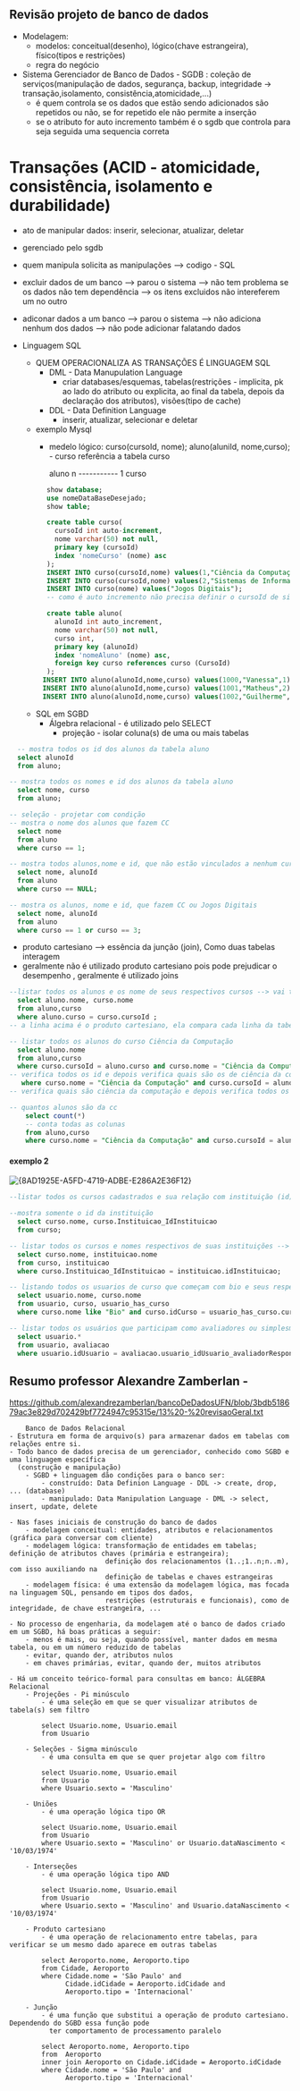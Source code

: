 ## Revisão projeto de banco de dados
* Modelagem:
   * modelos: conceitual(desenho), lógico(chave estrangeira), físico(tipos e restrições)
   * regra do negócio
* Sistema Gerenciador de Banco de Dados - SGDB : coleção de serviços(manipulação de dados, segurança, backup, integridade -> transação,isolamento, consistência,atomicidade,...)
  * é quem controla se os dados que estão sendo adicionados são repetidos ou não, se for repetido ele não permite a inserção
  * se o atributo for auto incremento também é o sgdb que controla para seja seguida uma sequencia correta 
  
# Transações (ACID - atomicidade, consistência, isolamento e durabilidade)
* ato de manipular dados: inserir, selecionar, atualizar, deletar
* gerenciado pelo sgdb
* quem manipula solicita as manipulações --> codigo - SQL
* excluir dados de um banco --> parou o sistema -->  não tem problema se os dados não tem dependência --> os itens excluidos não intereferem um no outro
* adiconar dados a um banco --> parou o sistema --> não adiciona nenhum dos dados --> não pode adicionar falatando dados 
* Linguagem SQL
    * QUEM OPERACIONALIZA AS TRANSAÇÕES É LINGUAGEM SQL
      * DML - Data Manupulation Language
          * criar databases/esquemas, tabelas(restrições - implicita, pk ao lado do atributo ou explicita, ao final da tabela, depois da declaração dos atributos), visões(tipo de cache)
      * DDL - Data Definition Language
          * inserir, atualizar, selecionar e deletar  
    * exemplo Mysql
      * medelo lógico: curso(cursoId, nome); aluno(aluniId, nome,curso); - curso referência a tabela curso
        
          aluno n ----------- 1 curso
        
  ``` sql
        show database;
        use nomeDataBaseDesejado;
        show table;
  
        create table curso(
          cursoId int auto-increment,
          nome varchar(50) not null,
          primary key (cursoId)
          index 'nomeCurso' (nome) asc
        );
        INSERT INTO curso(cursoId,nome) values(1,"Ciência da Computação");
        INSERT INTO curso(cursoId,nome) values(2,"Sistemas de Informação");
        INSERT INTO curso(nome) values("Jogos Digitais");
        -- como é auto incremento não precisa definir o cursoId de sistema de informações e jogos digitais, pois ele vai seguir a sequencia iniciada no primeiro --> cuidar na "definição" do insert

        create table aluno(
          alunoId int auto_increment,
          nome varchar(50) not null,
          curso int,
          primary key (alunoId)
          index 'nomeAluno' (nome) asc,
          foreign key curso references curso (CursoId)
        );
       INSERT INTO aluno(alunoId,nome,curso) values(1000,"Vanessa",1);
       INSERT INTO aluno(alunoId,nome,curso) values(1001,"Matheus",2);
       INSERT INTO aluno(alunoId,nome,curso) values(1002,"Guilherme",NULL);
  ```
  * SQL em SGBD
    * Álgebra relacional - é utilizado pelo SELECT
        * projeção - isolar coluna(s) de uma ou mais tabelas
``` sql
  -- mostra todos os id dos alunos da tabela aluno
  select alunoId
  from aluno;

-- mostra todos os nomes e id dos alunos da tabela aluno
  select nome, curso
  from aluno;

-- seleção - projetar com condição
-- mostra o nome dos alunos que fazem CC
  select nome
  from aluno
  where curso == 1;

-- mostra todos alunos,nome e id, que não estão vinculados a nenhum curso
  select nome, alunoId
  from aluno
  where curso == NULL;

-- mostra os alunos, nome e id, que fazem CC ou Jogos Digitais
  select nome, alunoId
  from aluno
  where curso == 1 or curso == 3;
```
  * produto cartesiano --> essência da junção (join), Como duas tabelas interagem
  * geralmente não é utilizado produto cartesiano pois pode prejudicar o desempenho , geralmente é utilizado joins
        
``` sql
--listar todos os alunos e os nome de seus respectivos cursos --> vai ter que combinar as duas tabelas
  select aluno.nome, curso.nome 
  from aluno,curso
  where aluno.curso = curso.cursoId ;
-- a linha acima é o produto cartesiano, ela compara cada linha da tabela aluno com cada linha do curso, se fosse ao contrario   curso.cursoId = aluno.curso seria ao contrario a comparação, nesse exemplo não faz muita diferença de desempenho;

-- listar todos os alunos do curso Ciência da Computação
  select aluno.nome
  from aluno,curso
  where curso.cursoId = aluno.curso and curso.nome = "Ciência da Computação" ;
-- verifica todos os id e depois verifica quais são os de ciência da computação
   where curso.nome = "Ciência da Computação" and curso.cursoId = aluno.curso;
-- verifica quais são ciência da computação e depois verifica todos os id --> melhora a otimização do sistema.

-- quantos alunos são da cc
    select count(*)
    -- conta todas as colunas
    from aluno,curso
    where curso.nome = "Ciência da Computação" and curso.cursoId = aluno.curso;
```
#### exemplo 2 

![{8AD1925E-A5FD-4719-ADBE-E286A2E36F12}](https://github.com/user-attachments/assets/38e77d5b-d47c-43ec-8a0f-bee184fd6ebb)


``` sql
--listar todos os cursos cadastrados e sua relação com instituição (id)

--mostra somente o id da instituição
  select curso.nome, curso.Instituicao_IdInstituicao
  from curso;

-- listar todos os cursos e nomes respectivos de suas instituições --> produto cartesiano
  select curso.nome, instituicao.nome
  from curso, instituicao
  where curso.Instituicao_IdInstituicao = instituicao.idInstituicao;

-- listando todos os usuarios de curso que começam com bio e seus respectivos curso
  select usuario.nome, curso.nome
  from usuario, curso, usuario_has_curso
  where curso.nome like "Bio" and curso.idCurso = usuario_has_curso.curso_idCurso and usuario.idUsuario = usuario_has_curso.usuario_idUsuario

-- listar todos os usuários que participam como avaliadores ou simplesmente listar avaliadores
  select usuario.*
  from usuario, avaliacao
  where usuario.idUsuario = avaliacao.usuario_idUsuario_avaliadorResponsavel or usuario.idUsuario = avaliacao.usuario_idUsuario_avaliadorSuplente

```



## Resumo professor Alexandre Zamberlan -

https://github.com/alexandrezamberlan/bancoDeDadosUFN/blob/3bdb518679ac3e829d702429bf7724947c95315e/13%20-%20revisaoGeral.txt
       
        Banco de Dados Relacional
    - Estrutura em forma de arquivo(s) para armazenar dados em tabelas com relações entre si.
    - Todo banco de dados precisa de um gerenciador, conhecido como SGBD e uma linguagem específica 
      (construção e manipulação)
        - SGBD + linguagem dão condições para o banco ser:
            - construído: Data Definion Language - DDL -> create, drop, ... (database)
            - manipulado: Data Manipulation Language - DML -> select, insert, update, delete

    - Nas fases iniciais de construção do banco de dados
        - modelagem conceitual: entidades, atributos e relacionamentos (gráfica para conversar com cliente)
        - modelagem lógica: transformação de entidades em tabelas; definição de atributos chaves (primária e estrangeira);
                            definição dos relacionamentos (1..;1..n;n..m), com isso auxiliando na 
                            definição de tabelas e chaves estrangeiras
        - modelagem física: é uma extensão da modelagem lógica, mas focada na linguagem SQL, pensando em tipos dos dados, 
                            restrições (estruturais e funcionais), como de integridade, de chave estrangeira, ...

    - No processo de engenharia, da modelagem até o banco de dados criado em um SGBD, há boas práticas a seguir:
        - menos é mais, ou seja, quando possível, manter dados em mesma tabela, ou em um número reduzido de tabelas
        - evitar, quando der, atributos nulos
        - em chaves primárias, evitar, quando der, muitos atributos

    - Há um conceito teórico-formal para consultas em banco: ÁLGEBRA Relacional
        - Projeções - Pi minúsculo
            - é uma seleção em que se quer visualizar atributos de tabela(s) sem filtro                
            
            select Usuario.nome, Usuario.email
            from Usuario

        - Seleções - Sigma minúsculo
            - é uma consulta em que se quer projetar algo com filtro

            select Usuario.nome, Usuario.email
            from Usuario
            where Usuario.sexto = 'Masculino'

        - Uniões
            - é uma operação lógica tipo OR

            select Usuario.nome, Usuario.email
            from Usuario
            where Usuario.sexto = 'Masculino' or Usuario.dataNascimento < '10/03/1974'

        - Interseções
            - é uma operação lógica tipo AND 

            select Usuario.nome, Usuario.email
            from Usuario
            where Usuario.sexto = 'Masculino' and Usuario.dataNascimento < '10/03/1974'

        - Produto cartesiano
            - é uma operação de relacionamento entre tabelas, para verificar se um mesmo dado aparece em outras tabelas

            select Aeroporto.nome, Aeroporto.tipo
            from Cidade, Aeroporto
            where Cidade.nome = 'São Paulo' and 
                  Cidade.idCidade = Aeroporto.idCidade and
                  Aeroporto.tipo = 'Internacional'

        - Junção
            - é uma função que substitui a operação de produto cartesiano. Dependendo do SGBD essa função pode 
              ter comportamento de processamento paralelo

            select Aeroporto.nome, Aeroporto.tipo
            from  Aeroporto
            inner join Aeroporto on Cidade.idCidade = Aeroporto.idCidade
            where Cidade.nome = 'São Paulo' and 
                  Aeroporto.tipo = 'Internacional'
    


     



